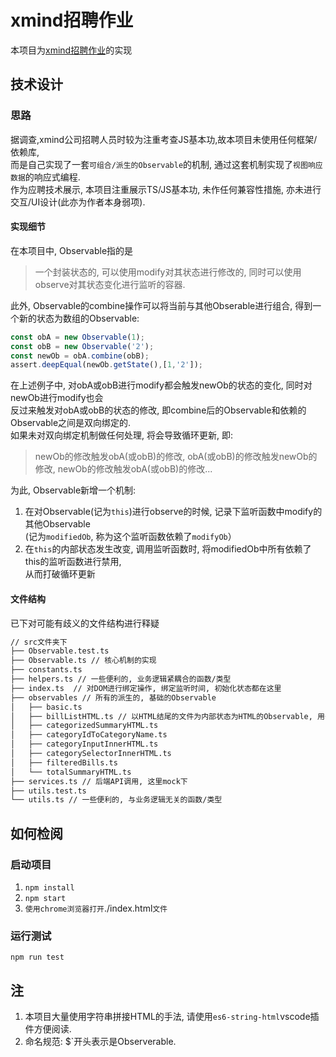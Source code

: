 # xmind招聘作业
本项目为[xmind招聘作业](https://github.com/xmindltd/hiring/tree/master/frontend-1)的实现

## 技术设计

### 思路
据调查,xmind公司招聘人员时较为注重考查JS基本功,故本项目未使用任何框架/依赖库,  
而是自己实现了一套`可组合/派生的Observable`的机制, 通过这套机制实现了`视图响应数据`的响应式编程.  
作为应聘技术展示, 本项目注重展示TS/JS基本功, 未作任何兼容性措施, 亦未进行交互/UI设计(此亦为作者本身弱项).

#### 实现细节
在本项目中, Observable指的是  
> 一个封装状态的, 可以使用modify对其状态进行修改的, 同时可以使用observe对其状态变化进行监听的容器.  

此外, Observable的combine操作可以将当前与其他Obserable进行组合, 得到一个新的状态为数组的Observable:  
```typescript
const obA = new Observable(1);
const obB = new Observable('2');
const newOb = obA.combine(obB);
assert.deepEqual(newOb.getState(),[1,'2']);
```
在上述例子中, 对obA或obB进行modify都会触发newOb的状态的变化, 同时对newOb进行modify也会  
反过来触发对obA或obB的状态的修改, 即combine后的Observable和依赖的Observable之间是双向绑定的.  
如果未对双向绑定机制做任何处理, 将会导致循环更新, 即: 
> newOb的修改触发obA(或obB)的修改, obA(或obB)的修改触发newOb的修改, newOb的修改触发obA(或obB)的修改...  

为此, Observable新增一个机制:
1. 在对Observable(记为`this`)进行observe的时候, 记录下监听函数中modify的其他Observable  
(记为`modifiedOb`, 称为这个监听函数依赖了`modifyOb`）
2. 在`this`的内部状态发生改变, 调用监听函数时, 将modifiedOb中所有依赖了this的监听函数进行禁用,  
从而打破循环更新


#### 文件结构
已下对可能有歧义的文件结构进行释疑
```bash
// src文件夹下
├── Observable.test.ts 
├── Observable.ts // 核心机制的实现
├── constants.ts 
├── helpers.ts // 一些便利的, 业务逻辑紧耦合的函数/类型
├── index.ts  // 对DOM进行绑定操作, 绑定监听时间, 初始化状态都在这里
├── observables // 所有的派生的, 基础的Observable
│   ├── basic.ts
│   ├── billListHTML.ts // 以HTML结尾的文件为内部状态为HTML的Observable, 用于插入到DOM中, 下同
│   ├── categorizedSummaryHTML.ts 
│   ├── categoryIdToCategoryName.ts
│   ├── categoryInputInnerHTML.ts
│   ├── categorySelectorInnerHTML.ts
│   ├── filteredBills.ts
│   └── totalSummaryHTML.ts
├── services.ts // 后端API调用, 这里mock下
├── utils.test.ts 
└── utils.ts // 一些便利的, 与业务逻辑无关的函数/类型
```

## 如何检阅
### 启动项目
1. `npm install`
2. `npm start`
3. `使用chrome浏览器打开`./index.html`文件`

### 运行测试
`npm run test`

## 注
1. 本项目大量使用字符串拼接HTML的手法, 请使用`es6-string-html`vscode插件方便阅读.
2. 命名规范: $`开头表示是Observerable.


